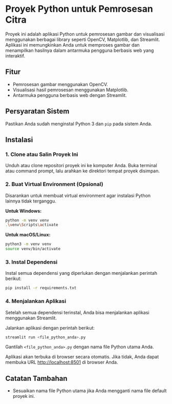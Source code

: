 # Proyek Python untuk Pemrosesan Citra

Proyek ini adalah aplikasi Python untuk pemrosesan gambar dan visualisasi menggunakan berbagai library seperti OpenCV, Matplotlib, dan Streamlit. Aplikasi ini memungkinkan Anda untuk memproses gambar dan menampilkan hasilnya dalam antarmuka pengguna berbasis web yang interaktif.

## Fitur
- Pemrosesan gambar menggunakan OpenCV.
- Visualisasi hasil pemrosesan menggunakan Matplotlib.
- Antarmuka pengguna berbasis web dengan Streamlit.

## Persyaratan Sistem
Pastikan Anda sudah menginstal Python 3 dan `pip` pada sistem Anda.

## Instalasi

### 1. Clone atau Salin Proyek Ini
Unduh atau clone repositori proyek ini ke komputer Anda. Buka terminal atau command prompt, lalu arahkan ke direktori tempat proyek disimpan.

### 2. Buat Virtual Environment (Opsional)
Disarankan untuk membuat virtual environment agar instalasi Python lainnya tidak terganggu.

**Untuk Windows:**
```bash
python -m venv venv
.\venv\Scripts\activate
```

**Untuk macOS/Linux:**
```bash
python3 -m venv venv
source venv/bin/activate
```

### 3. Instal Dependensi
Instal semua dependensi yang diperlukan dengan menjalankan perintah berikut:
```bash
pip install -r requirements.txt
```

### 4. Menjalankan Aplikasi
Setelah semua dependensi terinstal, Anda bisa menjalankan aplikasi menggunakan Streamlit.

Jalankan aplikasi dengan perintah berikut:
```bash
streamlit run <file_python_anda>.py
```
Gantilah `<file_python_anda>.py` dengan nama file Python utama Anda.

Aplikasi akan terbuka di browser secara otomatis. Jika tidak, Anda dapat membuka URL [http://localhost:8501](http://localhost:8501) di browser Anda.

## Catatan Tambahan
- Sesuaikan nama file Python utama jika Anda mengganti nama file default proyek ini.

